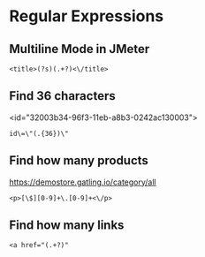 # Regular Expressions

## Multiline Mode in JMeter

```
<title>(?s)(.+?)<\/title>
```

## Find 36 characters

<id="32003b34-96f3-11eb-a8b3-0242ac130003">

```
id\=\"(.{36})\"
```

## Find how many products

https://demostore.gatling.io/category/all  

```
<p>[\$][0-9]+\.[0-9]+<\/p>
```

## Find how many links

```
<a href="(.+?)"
```
